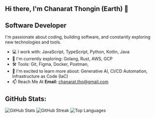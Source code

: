 ## Hi there, I'm Chanarat Thongin (Earth) 👋

## Software Developer

I'm passionate about coding, building software, and constantly exploring new technologies and tools.


- 💻 I work with: JavaScript, TypeScript, Python, Kotlin, Java
- 🚀 I'm currently exploring: Golang, Rust, AWS, GCP
- 🛠️ Tools: Git, Figma, Docker, Postman,
- 🌱 I'm excited to learn more about: Generative AI, CI/CD Automation, Infrastructure as Code (IaC)
- 📫 Reach Me At **Email:** [chanarat.tho@gmail.com](mailto:chanarat.tho@gmail.com)

## GitHub Stats:
<img src="https://github-readme-stats.vercel.app/api?username=codexerth&theme=dark&hide_border=false&include_all_commits=true&count_private=true" alt="GitHub Stats" />
<img src="https://nirzak-streak-stats.vercel.app/?user=codexerth&theme=dark&hide_border=false" alt="GitHub Streak" />
<img src="https://github-readme-stats.vercel.app/api/top-langs/?username=codexerth&theme=dark&hide_border=false&include_all_commits=true&count_private=true&layout=compact" alt="Top Languages" />
